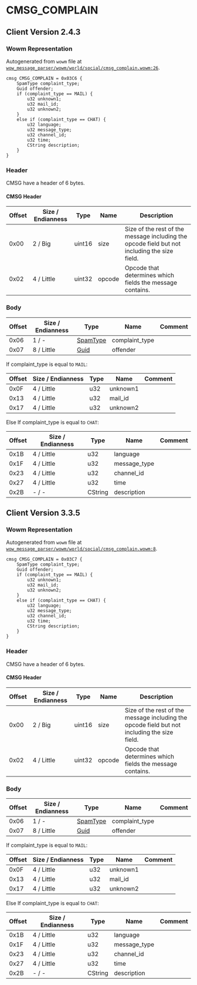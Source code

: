 # CMSG_COMPLAIN

## Client Version 2.4.3

### Wowm Representation

Autogenerated from `wowm` file at [`wow_message_parser/wowm/world/social/cmsg_complain.wowm:26`](https://github.com/gtker/wow_messages/tree/main/wow_message_parser/wowm/world/social/cmsg_complain.wowm#L26).
```rust,ignore
cmsg CMSG_COMPLAIN = 0x03C6 {
    SpamType complaint_type;
    Guid offender;
    if (complaint_type == MAIL) {
        u32 unknown1;
        u32 mail_id;
        u32 unknown2;
    }
    else if (complaint_type == CHAT) {
        u32 language;
        u32 message_type;
        u32 channel_id;
        u32 time;
        CString description;
    }
}
```
### Header

CMSG have a header of 6 bytes.

#### CMSG Header

| Offset | Size / Endianness | Type   | Name   | Description |
| ------ | ----------------- | ------ | ------ | ----------- |
| 0x00   | 2 / Big           | uint16 | size   | Size of the rest of the message including the opcode field but not including the size field.|
| 0x02   | 4 / Little        | uint32 | opcode | Opcode that determines which fields the message contains.|

### Body

| Offset | Size / Endianness | Type | Name | Comment |
| ------ | ----------------- | ---- | ---- | ------- |
| 0x06 | 1 / - | [SpamType](spamtype.md) | complaint_type |  |
| 0x07 | 8 / Little | [Guid](../types/packed-guid.md) | offender |  |

If complaint_type is equal to `MAIL`:

| Offset | Size / Endianness | Type | Name | Comment |
| ------ | ----------------- | ---- | ---- | ------- |
| 0x0F | 4 / Little | u32 | unknown1 |  |
| 0x13 | 4 / Little | u32 | mail_id |  |
| 0x17 | 4 / Little | u32 | unknown2 |  |

Else If complaint_type is equal to `CHAT`:

| Offset | Size / Endianness | Type | Name | Comment |
| ------ | ----------------- | ---- | ---- | ------- |
| 0x1B | 4 / Little | u32 | language |  |
| 0x1F | 4 / Little | u32 | message_type |  |
| 0x23 | 4 / Little | u32 | channel_id |  |
| 0x27 | 4 / Little | u32 | time |  |
| 0x2B | - / - | CString | description |  |

## Client Version 3.3.5

### Wowm Representation

Autogenerated from `wowm` file at [`wow_message_parser/wowm/world/social/cmsg_complain.wowm:8`](https://github.com/gtker/wow_messages/tree/main/wow_message_parser/wowm/world/social/cmsg_complain.wowm#L8).
```rust,ignore
cmsg CMSG_COMPLAIN = 0x03C7 {
    SpamType complaint_type;
    Guid offender;
    if (complaint_type == MAIL) {
        u32 unknown1;
        u32 mail_id;
        u32 unknown2;
    }
    else if (complaint_type == CHAT) {
        u32 language;
        u32 message_type;
        u32 channel_id;
        u32 time;
        CString description;
    }
}
```
### Header

CMSG have a header of 6 bytes.

#### CMSG Header

| Offset | Size / Endianness | Type   | Name   | Description |
| ------ | ----------------- | ------ | ------ | ----------- |
| 0x00   | 2 / Big           | uint16 | size   | Size of the rest of the message including the opcode field but not including the size field.|
| 0x02   | 4 / Little        | uint32 | opcode | Opcode that determines which fields the message contains.|

### Body

| Offset | Size / Endianness | Type | Name | Comment |
| ------ | ----------------- | ---- | ---- | ------- |
| 0x06 | 1 / - | [SpamType](spamtype.md) | complaint_type |  |
| 0x07 | 8 / Little | [Guid](../types/packed-guid.md) | offender |  |

If complaint_type is equal to `MAIL`:

| Offset | Size / Endianness | Type | Name | Comment |
| ------ | ----------------- | ---- | ---- | ------- |
| 0x0F | 4 / Little | u32 | unknown1 |  |
| 0x13 | 4 / Little | u32 | mail_id |  |
| 0x17 | 4 / Little | u32 | unknown2 |  |

Else If complaint_type is equal to `CHAT`:

| Offset | Size / Endianness | Type | Name | Comment |
| ------ | ----------------- | ---- | ---- | ------- |
| 0x1B | 4 / Little | u32 | language |  |
| 0x1F | 4 / Little | u32 | message_type |  |
| 0x23 | 4 / Little | u32 | channel_id |  |
| 0x27 | 4 / Little | u32 | time |  |
| 0x2B | - / - | CString | description |  |

